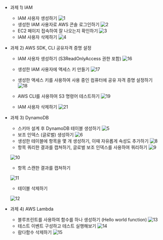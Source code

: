 - 과제 1) IAM
    - IAM 사용자 생성하기
    ![1](/images/aws_images/day05/1.png)
    - 생성한 IAM 사용자로 AWS 콘솔 로그인하기
    ![2](/images/aws_images/day05/2.png)
    - EC2 페이지 접속하여 잘 나오는지 확인하기
    ![3](/images/aws_images/day05/3.png)
    - IAM 사용자 삭제하기
    ![4](/images/aws_images/day05/4.png)

- 과제 2) AWS SDK, CLI 공유자격 증명 설정
    - IAM 사용자 생성하기 (S3ReadOnlyAccess 권한 포함)
    ![16](/images/aws_images/day05/16.png)

    - 생성한 IAM 사용자에 액세스 키 만들기
    ![17](/images/aws_images/day05/17.png)

    - 생성한 액세스 키를 사용하여 사용 중인 컴퓨터에 공유 자격 증명 설정하기
    ![18](/images/aws_images/day05/18.png)

    - AWS CLI를 사용하여 S3 명령어 테스트하기
    ![19](/images/aws_images/day05/19.png)

    - IAM 사용자 삭제하기
    ![21](/images/aws_images/day05/20.png)


- 과제 3) DynamoDB 
    - 스키마 설계 후 DynamoDB 테이블 생성하기
    ![5](/images/aws_images/day05/5.png)
    - 보조 인덱스 (글로벌) 생성하기
    ![6](/images/aws_images/day05/6.png)
    - 생성한 테이블에 항목을 몇 개 생성하기, 이때 자유롭게 속성도 추가하기
    ![8](/images/aws_images/day05/8.png)
    - 항목 쿼리한 결과를 캡쳐하기, 글로벌 보조 인덱스를 사용하여 쿼리하기
    ![9](/images/aws_images/day05/9.png)
    
    ![10](/images/aws_images/day05/10.png)

    - 항목 스캔한 결과를 캡쳐하기
    
    ![11](/images/aws_images/day05/11.png)

    - 테이블 삭제하기
    
    ![12](/images/aws_images/day05/12.png)


- 과제 4) AWS Lambda
    - 블루프린트를 사용하여 함수를 하나 생성하기 (Hello world function)
    ![13](/images/aws_images/day05/13.png)
    - 테스트 이벤트 구성하고 테스트 실행해보기
    ![14](/images/aws_images/day05/14.png)
    - 람다함수 삭제하기
    ![15](/images/aws_images/day05/15.png)